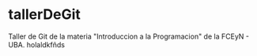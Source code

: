 # tallerDeGit

Taller de Git de la materia "Introduccion a la Programacion" de la FCEyN - UBA.
holaldkfñds
